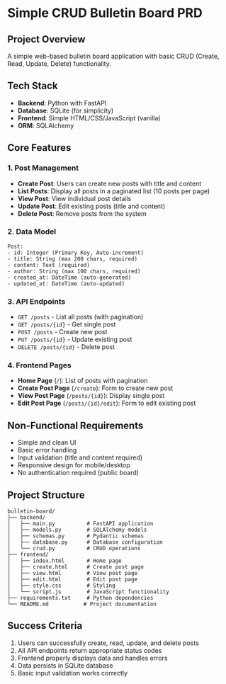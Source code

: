 # Simple CRUD Bulletin Board PRD

## Project Overview
A simple web-based bulletin board application with basic CRUD (Create, Read, Update, Delete) functionality.

## Tech Stack
- **Backend**: Python with FastAPI
- **Database**: SQLite (for simplicity)
- **Frontend**: Simple HTML/CSS/JavaScript (vanilla)
- **ORM**: SQLAlchemy

## Core Features

### 1. Post Management
- **Create Post**: Users can create new posts with title and content
- **List Posts**: Display all posts in a paginated list (10 posts per page)
- **View Post**: View individual post details
- **Update Post**: Edit existing posts (title and content)
- **Delete Post**: Remove posts from the system

### 2. Data Model
```
Post:
- id: Integer (Primary Key, Auto-increment)
- title: String (max 200 chars, required)
- content: Text (required)
- author: String (max 100 chars, required)
- created_at: DateTime (auto-generated)
- updated_at: DateTime (auto-updated)
```

### 3. API Endpoints
- `GET /posts` - List all posts (with pagination)
- `GET /posts/{id}` - Get single post
- `POST /posts` - Create new post
- `PUT /posts/{id}` - Update existing post
- `DELETE /posts/{id}` - Delete post

### 4. Frontend Pages
- **Home Page** (`/`): List of posts with pagination
- **Create Post Page** (`/create`): Form to create new post
- **View Post Page** (`/posts/{id}`): Display single post
- **Edit Post Page** (`/posts/{id}/edit`): Form to edit existing post

## Non-Functional Requirements
- Simple and clean UI
- Basic error handling
- Input validation (title and content required)
- Responsive design for mobile/desktop
- No authentication required (public board)

## Project Structure
```
bulletin-board/
├── backend/
│   ├── main.py          # FastAPI application
│   ├── models.py        # SQLAlchemy models
│   ├── schemas.py       # Pydantic schemas
│   ├── database.py      # Database configuration
│   └── crud.py          # CRUD operations
├── frontend/
│   ├── index.html       # Home page
│   ├── create.html      # Create post page
│   ├── view.html        # View post page
│   ├── edit.html        # Edit post page
│   ├── style.css        # Styling
│   └── script.js        # JavaScript functionality
├── requirements.txt     # Python dependencies
└── README.md           # Project documentation
```

## Success Criteria
1. Users can successfully create, read, update, and delete posts
2. All API endpoints return appropriate status codes
3. Frontend properly displays data and handles errors
4. Data persists in SQLite database
5. Basic input validation works correctly